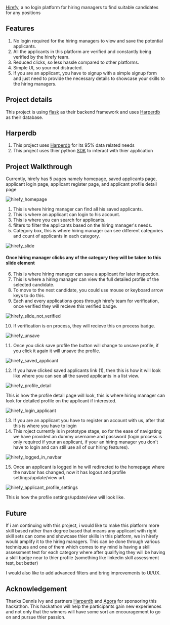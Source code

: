 [Hirefy](https://hirefyapp.herokuapp.com/), a no login platform for hiring managers to find suitable candidates for any positions

## Features
1. No login required for the hiring managers to view and save the potential applicants.
2. All the applicants in this platform are verified and constantly being verified by the hirefy team.
3. Reduced clicks, so less hassle compared to other platforms.
4. Simple UI, so your not distracted.
4. If you are an applicant, you have to signup with a simple signup form and just need to provide the necessary details to showcase your skills to the hiring managers.

## Project details
This project is using [flask](https://flask.palletsprojects.com/en/2.2.x/) as their backend framework and uses [Harperdb](https://harperdb.io/) as their database.

## Harperdb
1. This project uses [Harperdb](https://harperdb.io/) for its 95% data related needs
2. This project uses thier python [SDK](https://pypi.org/project/harperdb/) to interact with thier application

## Project Walkthrough
Currently, hirefy has 5 pages namely homepage, saved applicants page, applicant login page, applicant register page, and applicant profile detail page

![hirefy_homepage](https://user-images.githubusercontent.com/72196714/187074913-59d97f24-3653-43f2-9949-c33f65ad9c6d.jpg)

1. This is where hiring manager can find all his saved applicants.
2. This is where an applicant can login to his account.
3. This is where you can search for applicants.
4. filters to filter the applicants based on the hiring manager's needs.
5. Category box, this is where hiring manager can see different categories and count of applicants in each category.

![hirefy_slide](https://user-images.githubusercontent.com/72196714/187075180-d278b8c0-cf18-4a2d-af51-61ae5543fc28.jpg)

#### Once hiring manager clicks any of the category they will be taken to this slide element

6. This is where hiring manager can save a applicant for later inspection.
7. This is where a hiring manager can view the full detailed profile of the selected candidate.
8. To move to the next candidate, you could use mouse or keyboard arrow keys to do this.
9. Each and every applications goes through hirefy team for verification, once verified they will recieve this verified badge.

![hirefy_slide_not_verified](https://user-images.githubusercontent.com/72196714/187075388-e5c743c3-6122-4ac3-ba8f-b1542d9cf726.jpg)

10. If verification is on process, they will recieve this on process badge.

![hirefy_unsave](https://user-images.githubusercontent.com/72196714/187075416-23828b82-2606-4cea-a937-11ac25314ada.jpg)

11. Once you click save profile the button will change to unsave profile, if you click it again it will unsave the profile.

![hirefy_saved_applicant](https://user-images.githubusercontent.com/72196714/187075460-aad68e73-3ef4-4a83-9769-c9808698a161.jpg)

12. If you have clicked saved applicants link (1), then this is how it will look like where you can see all the saved applicants in a list view.

![hirefy_profile_detail](https://user-images.githubusercontent.com/72196714/187075534-68f15c5a-0d9c-41c4-948a-95e46c4d0588.jpg)

This is how the profile detail page will look, this is where hiring manager can look for detailed profile on the applicant if interested.

![hirefy_login_applicant](https://user-images.githubusercontent.com/72196714/187075855-ea92b6dd-d583-4c71-89da-004966007df6.jpg)

13. If you are an applicant you have to register an account with us, after that this is where you have to login
14. This roject currently is in prototype stage, so for the ease of navigating we have provided an dummy username and password (login process is only required if your an applicant, if your an hiring manager you don't have to login and can still use all of our hiring features).

![hirefy_logged_in_navbar](https://user-images.githubusercontent.com/72196714/187076028-2e0aae45-3de5-4880-a52a-59f555414a9f.jpg)

15. Once an applicant is logged in he will redirected to the homepage where the navbar has changed, now it has logout and profile settings/update/view url.

![hirefy_applicant_profile_settings](https://user-images.githubusercontent.com/72196714/187076790-1f97b305-199a-4c11-b439-d81b9b71903e.jpg)

This is how the profile settings/update/view will look like.

## Future
If i am continuing with this project, i would like to make this platform more skill based rather than degree based that means any applicant with right skill sets can come and showcase thier skills in this platform, we in hirefy would amplify it to the hiring managers. This can be done through various techniques and one of them which comes to my mind is having a skill assessment test for each category where after qualifying they will be having a skill badge near to thier profile (something like linkedin skill assessment test, but better) 

I would also like to add advanced filters and bring improvements to UI/UX.

## Acknowledgement

Thanks Dennis Ivy and partners [Harperdb](https://harperdb.io/) and [Agora](https://www.agora.io/en/) for sponsoring this hackathon. This hackathon will help the participants gain new experiences and not only that the winners will have some sort an encouragement to go on and pursue thier passion.


